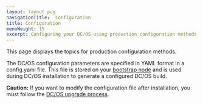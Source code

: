 ```yaml
---
layout: layout.pug
navigationTitle:  Configuration
title: Configuration
menuWeight: 15
excerpt: Configuring your DC/OS using production configuration methods
---
```


This page displays the topics for production configuration methods.

The DC/OS configuration parameters are specified in YAML format in a config.yaml file. This file is stored on your [bootstrap node](/1.11/installing/ent/custom/system-requirements/#bootstrap-node) and is used during DC/OS installation to generate a configured DC/OS build.

**Caution:** If you want to modify the configuration file after installation, you must follow the [DC/OS upgrade process](/1.11/installing/ent/upgrading/).

